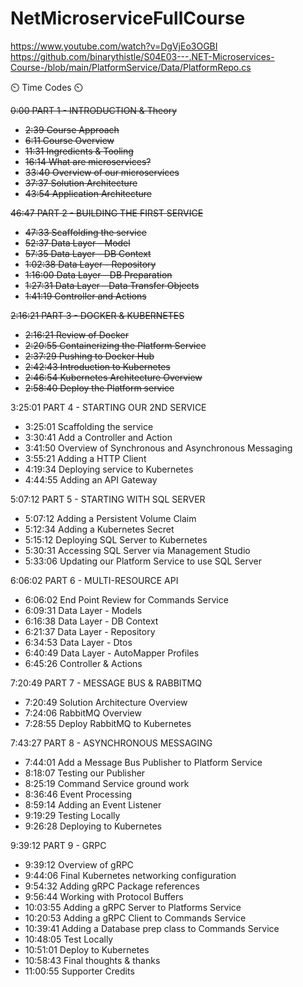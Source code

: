 # NetMicroserviceFullCourse
https://www.youtube.com/watch?v=DgVjEo3OGBI
https://github.com/binarythistle/S04E03---.NET-Microservices-Course-/blob/main/PlatformService/Data/PlatformRepo.cs


⏲️ Time Codes ⏲️


<s> 0:00 PART 1 - INTRODUCTION & Theory </s>
- <strike>2:39 Course Approach </strike>
- <del> 6:11 Course Overview </del>
- <strike>11:31 Ingredients & Tooling</strike>
- <strike>16:14 What are microservices?</strike>
- <strike>33:40 Overview of our microservices</strike>
- <strike>37:37 Solution Architecture</strike>
- <strike>43:54 Application Architecture </strike>

<strike>46:47 PART 2 - BUILDING THE FIRST SERVICE</strike>
- <strike>47:33 Scaffolding the service</strike>
- <strike>52:37 Data Layer - Model</strike>
- <strike>57:35 Data Layer - DB Context</strike>
- <strike>1:02:38 Data Layer - Repository</strike>
- <strike>1:16:00 Data Layer - DB Preparation</strike>
- <strike>1:27:31 Data Layer - Data Transfer Objects</strike>
- <strike>1:41:19 Controller and Actions</strike>


<strike>2:16:21 PART 3 - DOCKER & KUBERNETES</strike>
- <strike>2:16:21 Review of Docker</strike>
- <strike>2:20:55 Containerizing the Platform Service</strike>
- <strike>2:37:29 Pushing to Docker Hub</strike>
- <strike>2:42:43 Introduction to Kubernetes</strike>
- <strike>2:46:54 Kubernetes Architecture Overview</strike>
- <strike>2:58:40 Deploy the Platform service</strike>

3:25:01 PART 4 - STARTING OUR 2ND SERVICE
- 3:25:01 Scaffolding the service
- 3:30:41 Add a Controller and Action
- 3:41:50 Overview of Synchronous and Asynchronous Messaging
- 3:55:21 Adding a HTTP Client
- 4:19:34 Deploying service to Kubernetes
- 4:44:55 Adding an API Gateway


5:07:12 PART 5 - STARTING WITH SQL SERVER
- 5:07:12 Adding a Persistent Volume Claim
- 5:12:34 Adding a Kubernetes Secret
- 5:15:12 Deploying SQL Server to Kubernetes
- 5:30:31 Accessing SQL Server via Management Studio
- 5:33:06 Updating our Platform Service to use SQL Server

6:06:02 PART 6 - MULTI-RESOURCE API
- 6:06:02 End Point Review for Commands Service
- 6:09:31 Data Layer - Models
- 6:16:38 Data Layer - DB Context
- 6:21:37 Data Layer - Repository
- 6:34:53 Data Layer - Dtos
- 6:40:49 Data Layer - AutoMapper Profiles
- 6:45:26 Controller & Actions

7:20:49 PART 7 - MESSAGE BUS & RABBITMQ
- 7:20:49 Solution Architecture Overview
- 7:24:06 RabbitMQ Overview
- 7:28:55 Deploy RabbitMQ to Kubernetes

7:43:27 PART 8 - ASYNCHRONOUS MESSAGING
- 7:44:01 Add a Message Bus Publisher to Platform Service
- 8:18:07 Testing our Publisher
- 8:25:19 Command Service ground work
- 8:36:46 Event Processing
- 8:59:14 Adding an Event Listener
- 9:19:29 Testing Locally
- 9:26:28 Deploying to Kubernetes

9:39:12 PART 9 - GRPC
- 9:39:12 Overview of gRPC
- 9:44:06 Final Kubernetes networking configuration
- 9:54:32 Adding gRPC Package references
- 9:56:44 Working with Protocol Buffers
- 10:03:55 Adding a gRPC Server to Platforms Service
- 10:20:53 Adding a gRPC Client to Commands Service
- 10:39:41 Adding a Database prep class to Commands Service
- 10:48:05 Test Locally
- 10:51:01 Deploy to Kubernetes
- 10:58:43 Final thoughts & thanks
- 11:00:55 Supporter Credits
